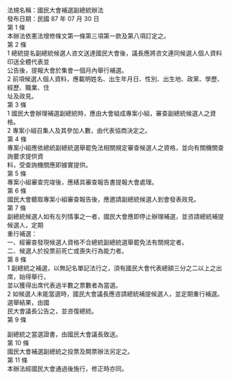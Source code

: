 法規名稱：國民大會補選副總統辦法  
發布日期：民國 87 年 07 月 30 日  
第 1 條  
本辦法依憲法增修條文第一條第三項第一款及第八項訂定之。  
第 2 條  
1 總統提名副總統候選人咨文送達國民大會後，議長應將咨文連同候選人個人資料印送全體代表並  
公告後，提報大會於集會一個月內舉行補選。  
2 前項候選人個人資料，應載明姓名、出生年月日、性別、出生地、政黨、學歷、經歷、職業、住  
址及政見。  
第 3 條  
1 國民大會辦理補選副總統時，應由大會組成專案小組，審查副總統候選人之資格。  
2 專案小組召集人及其參加人數，由代表協商決定之。  
第 4 條  
專案小組應依總統副總統選舉罷免法相關規定審查候選人之資格，並向有關機關查詢要求提供資  
料，受查詢機關應即據實提供。  
第 5 條  
專案小組審查完竣後，應繕具審查報告書提報大會處理。  
第 6 條  
國民大會聽取專案小組審查報告後，應邀請副總統候選人到會發表政見。  
第 7 條  
副總統候選人如有左列情事之一者，國民大會應即停止辦理補選，並咨請總統補提候選人，定期  
重行補選：  
一、經審查發現候選人資格不合總統副總統選舉罷免法有關規定者。  
二、候選人於投票前死亡或喪失行為能力者。  
第 8 條  
1 副總統之補選，以無記名單記法行之，須有國民大會代表總額三分之二以上之出席，始得舉行，  
並以獲得出席代表過半數之票數者為當選。  
2 如候選人未能當選時，國民大會議長應咨請總統補提候選人，並定期重行補選。選舉結果，由國  
民大會議長公告之，並咨復總統。  
第 9 條  


副總統之當選證書，由國民大會議長致送。  
第 10 條  
國民大會補選副總統之投票及開票辦法另定之。  
第 11 條  
本辦法經國民大會通過後施行，修正時亦同。  


